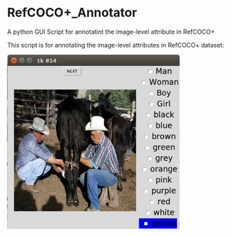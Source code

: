 # RefCOCO+_Annotator
A python GUI Script for annotatint the image-level attribute in RefCOCO+

This script is for annotating the image-level attributes in RefCOCO+ dataset:
<p float="center">
  <img src="/GUI.png" width="400" />
</p>
